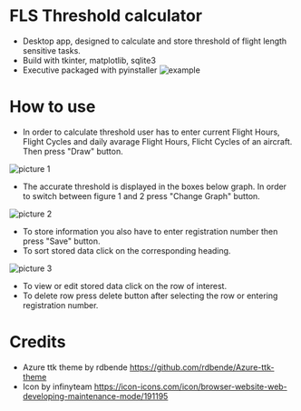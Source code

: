 # FLS Threshold calculator
* Desktop app, designed to calculate and store threshold of flight length sensitive tasks.
* Build with tkinter, matplotlib, sqlite3
* Executive packaged with pyinstaller
![example](https://i.imgur.com/v6YouT7.png)
# How to use
* In order to calculate threshold user has to enter current Flight Hours, Flight Cycles and daily avarage Flight Hours, Flicht Cycles of an aircraft.
Then press "Draw" button.

![picture 1](https://i.imgur.com/wNvY1Mb.png)
* The accurate threshold is displayed in the boxes below graph.
In order to switch between figure 1 and 2 press "Change Graph" button.

![picture 2](https://i.imgur.com/2qhsz3K.png)

* To store information you also have to enter registration number then press "Save" button.
* To sort stored data click on the corresponding heading.

![picture 3](https://i.imgur.com/zg5YDxS.png)

* To view or edit stored data click on the row of interest.
* To delete row press delete button after selecting the row or entering registration number.
# Credits
* Azure ttk theme by rdbende https://github.com/rdbende/Azure-ttk-theme
* Icon by infinyteam https://icon-icons.com/icon/browser-website-web-developing-maintenance-mode/191195
